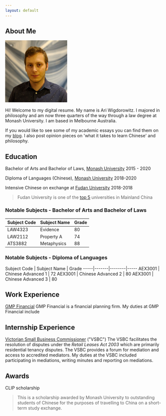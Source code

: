 ```yaml
---
layout: default
---
```


## About Me

<img class="profile-picture" src="sherlock.jpg">

Hi! Welcome to my digital resume. My name is Ari Wigdorowitz. I majored in philosophy and am now three quarters of the way through a law degree at Monash University. I am based in Melbourne Australia.

If you would like to see some of my academic essays you can find them on my [blog](https://wigdo.github.io/papyrus). I also post opinion pieces on 'what it takes to learn Chinese' and philosophy.

## Education

Bachelor of Arts and Bachelor of Laws, [Monash University](https://www.monash.edu/study/why-choose-monash/our-rankings)
2015 - 2020

Diploma of Languages (Chinese), [Monash University](https://www.monash.edu/study/why-choose-monash/our-rankings)
2018-2020

Intensive Chinese on exchange at [Fudan University](https://en.wikipedia.org/wiki/Fudan_University 'highly regarded Chinese university')
2018-2018

> Fudan University is one of the [top 5](https://www.timeshighereducation.com/student/best-universities/best-universities-china) universities in Mainland China

### Notable Subjects - Bachelor of Arts and Bachelor of Laws

Subject Code | Subject Name | Grade
-----|-------|--------
LAW4323 | Evidence | 80
LAW2112 | Property A | 74
ATS3882 |Metaphysics | 88

### Notable Subjects - Diploma of Languages

Subject Code | Subject Name | Grade
-----|-------|--------|-----
AEX3001 | Chinese Advanced 1  | 72
AEX3001 | Chinese Advanced 2  | 80
AEX3001 | Chinese Advanced 3  | 80


## Work Experience

[GMP Financial](https://gmpfinancial.com.au/)
GMP Financial is a financial planning firm. My duties at GMP Financial include

## Internship Experience

[Victorian Small Business Commissioner](https://www.vsbc.vic.gov.au/) ("VSBC")
The VSBC facilitates the resolution of disputes under the <em> Retail Leases Act 2003 </em> which are primarily residential tenancy disputes. The VSBC provides a forum for mediation and access to accredited mediators. My duties at the VSBC included participating in mediations, writing minutes and reporting on mediations.

## Awards

CLIP scholarship
> This is a scholarship awarded by Monash University to outstanding students of Chinese for the purposes of travelling to China on a short-term study exchange.
